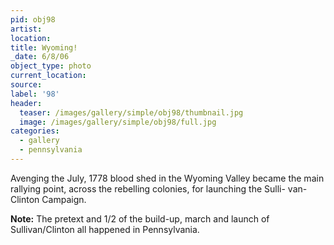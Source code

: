 ```yaml
---
pid: obj98
artist:
location:
title: Wyoming!
_date: 6/8/06
object_type: photo
current_location:
source:
label: '98'
header:
  teaser: /images/gallery/simple/obj98/thumbnail.jpg
  image: /images/gallery/simple/obj98/full.jpg
categories:
  - gallery
  - pennsylvania
---
```

Avenging the July, 1778 blood shed in the Wyoming Valley became the main rallying point, across the rebelling colonies, for launching the Sulli- van-Clinton Campaign.

**Note:**
The pretext and 1/2 of the build-up, march and launch of Sullivan/Clinton all happened in Pennsylvania.
